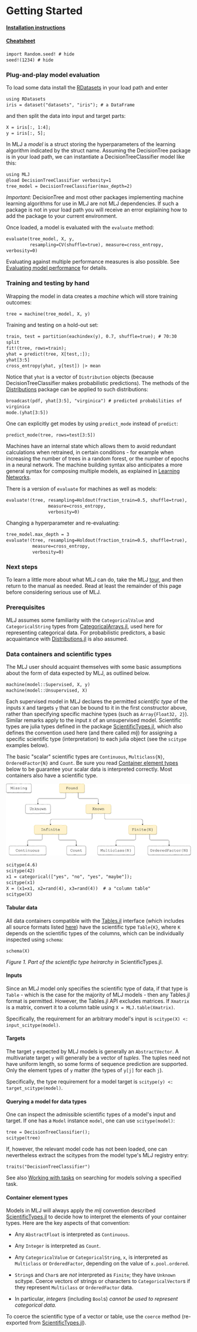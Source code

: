 # Getting Started

#### [Installation instructions](https://github.com/alan-turing-institute/MLJ.jl/blob/master/README.md)

#### [Cheatsheet](mlj_cheatsheet.md)

```@repl doda
import Random.seed! # hide
seed!(1234) # hide
```

### Plug-and-play model evaluation

To load some data install the
[RDatasets](https://github.com/JuliaStats/RDatasets.jl) in your load
path and enter

```@repl doda
using RDatasets
iris = dataset("datasets", "iris"); # a DataFrame
```
and then split the data into input and target parts:

```@repl doda
X = iris[:, 1:4];
y = iris[:, 5];
```

In MLJ a *model* is a struct storing the hyperparameters of the learning
algorithm indicated by the struct name.  Assuming the DecisionTree
package is in your load path, we can instantiate a
DecisionTreeClassifier model like this:

```@repl doda
using MLJ
@load DecisionTreeClassifier verbosity=1
tree_model = DecisionTreeClassifier(max_depth=2)
```

*Important:* DecisionTree and most other packages implementing machine
learning algorithms for use in MLJ are not MLJ dependencies. If such a
package is not in your load path you will receive an error explaining
how to add the package to your current environment.

Once loaded, a model is evaluated with the `evaluate` method:

```@repl doda
evaluate(tree_model, X, y, 
         resampling=CV(shuffle=true), measure=cross_entropy, verbosity=0)
```

Evaluating against multiple performance measures is also possible. See
[Evaluating model performance](evaluating_model_performance.md) for details.


### Training and testing by hand

Wrapping the model in data creates a *machine* which will store
training outcomes:

```@repl doda
tree = machine(tree_model, X, y)
```

Training and testing on a hold-out set:

```@repl doda
train, test = partition(eachindex(y), 0.7, shuffle=true); # 70:30 split
fit!(tree, rows=train);
yhat = predict(tree, X[test,:]);
yhat[3:5]
cross_entropy(yhat, y[test]) |> mean
```

Notice that `yhat` is a vector of `Distribution` objects (because
DecisionTreeClassifier makes probabilistic predictions). The methods
of the [Distributions](https://github.com/JuliaStats/Distributions.jl)
package can be applied to such distributions:

```@repl doda
broadcast(pdf, yhat[3:5], "virginica") # predicted probabilities of virginica
mode.(yhat[3:5])
```

One can explicitly get modes by using `predict_mode` instead of `predict`:

```@repl doda
predict_mode(tree, rows=test[3:5])
```

Machines have an internal state which allows them to avoid redundant
calculations when retrained, in certain conditions - for example when
increasing the number of trees in a random forest, or the number of
epochs in a neural network. The machine building syntax also
anticipates a more general syntax for composing multiple models, as
explained in [Learning Networks](learning_networks.md).

There is a version of `evaluate` for machines as well as models:

```@repl doda
evaluate!(tree, resampling=Holdout(fraction_train=0.5, shuffle=true),
                measure=cross_entropy,
                verbosity=0)
```
Changing a hyperparameter and re-evaluating:

```@repl doda
tree_model.max_depth = 3
evaluate!(tree, resampling=Holdout(fraction_train=0.5, shuffle=true),
          measure=cross_entropy,
          verbosity=0)
```

### Next steps

To learn a little more about what MLJ can do, take the MLJ
[tour](https://github.com/alan-turing-institute/MLJ.jl/blob/master/examples/tour/tour.ipynb),
and then return to the manual as needed. Read at least the remainder
of this page before considering serious use of MLJ.


### Prerequisites

MLJ assumes some familiarity with the `CategoricalValue` and
`CategoricalString` types from
[CategoricalArrays.jl](https://github.com/JuliaData/CategoricalArrays.jl),
used here for representing categorical data. For probabilistic
predictors, a basic acquaintance with
[Distributions.jl](https://github.com/JuliaStats/Distributions.jl) is
also assumed.


### Data containers and scientific types

The MLJ user should acquaint themselves with some
basic assumptions about the form of data expected by MLJ, as outlined
below. 

```
machine(model::Supervised, X, y) 
machine(model::Unsupervised, X)
```

Each supervised model in MLJ declares the permitted *scientific type*
of the inputs `X` and targets `y` that can be bound to it in the first
constructor above, rather than specifying specific machine types (such
as `Array{Float32, 2}`). Similar remarks apply to the input `X` of an
unsupervised model. Scientific types are julia types defined in the
package
[ScientificTypes.jl](https://github.com/alan-turing-institute/ScientificTypes.jl),
which also defines the convention used here (and there called *mlj*)
for assigning a specific scientific type (interpretation) to each
julia object (see the `scitype` examples below).

The basic "scalar" scientific types are `Continuous`, `Multiclass{N}`,
`OrderedFactor{N}` and `Count`. Be sure you read [Container element
types](@ref) below to be guarantee your scalar data is interpreted
correctly. Most containers also have a scientific
type.


![](scitypes.png)

```@repl doda
scitype(4.6)
scitype(42)
x1 = categorical(["yes", "no", "yes", "maybe"]);
scitype(x1)
X = (x1=x1, x2=rand(4), x3=rand(4))  # a "column table"
scitype(X)
```

#### Tabular data

All data containers compatible with the
[Tables.jl](https://github.com/JuliaData/Tables.jl) interface (which
includes all source formats listed
[here](https://github.com/queryverse/IterableTables.jl)) have the
scientific type `Table{K}`, where `K` depends on the scientific types
of the columns, which can be individually inspected using `schema`:

```@repl doda
schema(X)
```

*Figure 1. Part of the scientific type heirarchy in* ScientificTypes.jl.


#### Inputs

Since an MLJ model only specifies the scientific type of data, if that
type is `Table` - which is the case for the majority of MLJ models -
then any Tables.jl format is permitted. However, the Tables.jl API
excludes matrices. If `Xmatrix` is a matrix, convert it to a column
table using `X = MLJ.table(Xmatrix)`.

Specifically, the requirement for an arbitrary model's input is `scitype(X)
<: input_scitype(model)`.


#### Targets

The target `y` expected by MLJ models is generally an
`AbstractVector`. A multivariate target `y` will generally be a vector of
*tuples*. The tuples need not have uniform length, so some forms of
sequence prediction are supported. Only the element types of `y`
matter (the types of `y[j]` for each `j`). 

Specifically, the type requirement for a model target is `scitype(y) <:
target_scitype(model)`.

#### Querying a model for data types 

One can inspect the admissible scientific types of a model's input
and target. If one has a `Model` instance `model`, one can use
`scitype(model)`:

```@repl doda
tree = DecisionTreeClassifier();
scitype(tree)
```

If, however, the relevant model code has not been loaded, one can
nevertheless extract the scitypes from the model type's MLJ registry
entry:

```@repl doda
traits("DecisionTreeClassifier")
```

See also [Working with tasks](working_with_tasks.md) on searching for
models solving a specified task.


#### Container element types

Models in MLJ will always apply the *mlj* convention described
[ScientificTypes.jl](https://github.com/alan-turing-institute/ScientificTypes.jl)
to decide how to interpret the elements of your container types. Here
are the key aspects of that convention:

- Any `AbstractFloat` is interpreted as `Continuous`.

- Any `Integer` is interpreted as `Count`. 

- Any `CategoricalValue` or `CategoricalString`, `x`, is interpreted
  as `Multiclass` or `OrderedFactor`, depending on the value of
  `x.pool.ordered`.
  
- `String`s and `Char`s are *not* interpreted as `Finite`; they have
  `Unknown` scitype. Coerce vectors of strings or characters to
  `CategoricalVector`s if they represent `Multiclass` or
  `OrderedFactor` data.
  
  
- In particular, *integers* (including `Bool`s) *cannot be used to
  represent categorical data.*
  

To coerce the scientific type of a vector or table, use the `coerce`
method (re-exported from [ScientificTypes.jl](https://github.com/alan-turing-institute/ScientificTypes.jl)).








